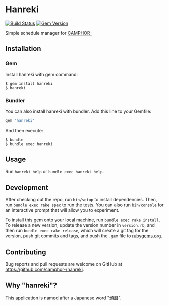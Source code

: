 # Hanreki

[![Build Status](https://travis-ci.org/camphor-/hanreki.svg?branch=master)](https://travis-ci.org/camphor-/hanreki)
[![Gem Version](https://badge.fury.io/rb/hanreki.svg)](https://badge.fury.io/rb/hanreki)

Simple schedule manager for [CAMPHOR-](https://camph.net/)

## Installation
### Gem
Install hanreki with gem command:

    $ gem install hanreki
    $ hanreki

### Bundler
You can also install hanreki with bundler. Add this line to your Gemfile:

```ruby
gem 'hanreki'
```

And then execute:

    $ bundle
    $ bundle exec hanreki

## Usage
Run `hanreki help` or `bundle exec hanreki help`.

## Development
After checking out the repo, run `bin/setup` to install dependencies. Then, run `bundle exec rake spec` to run the tests. You can also run `bin/console` for an interactive prompt that will allow you to experiment.

To install this gem onto your local machine, run `bundle exec rake install`. To release a new version, update the version number in `version.rb`, and then run `bundle exec rake release`, which will create a git tag for the version, push git commits and tags, and push the `.gem` file to [rubygems.org](https://rubygems.org).

## Contributing
Bug reports and pull requests are welcome on GitHub at https://github.com/camphor-/hanreki.

## Why "hanreki"?
This application is named after a Japanese word "[頒暦](https://ja.wikipedia.org/wiki/頒暦)".
